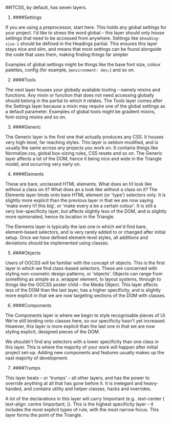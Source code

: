 ##ITCSS, by default, has seven layers.

01. ####Settings

  If you are using a preprocessor, start here. This holds any global settings for your project. I'd like to stress the word global – this layer should only house settings that need to be accessed from anywhere. Settings like `$heading-size-1` should be defined in the Headings partial. This ensures this layer stays nice and slim, and means that most settings can be found alongside the code that uses them, making finding things far simpler

  Examples of global settings might be things like the base font size, colour palettes, config (for example, `$environment: dev;`) and so on.

02. ####Tools

  The next layer houses your globally available tooling – namely mixins and functions. Any mixin or function that does not need accessing globally should belong in the partial to which it relates. The Tools layer comes after the Settings layer because a mixin may require one of the global settings as a default parameter. Examples of global tools might be gradient mixins, font-sizing mixins and so on.

03. ####Generic

  The Generic layer is the first one that actually produces any CSS. It houses very high-level, far reaching styles. This layer is seldom modified, and is usually the same across any projects you work on. It contains things like Normalize.css, global box-sizing rules, CSS resets and so on. The Generic layer affects a lot of the DOM, hence it being nice and wide in the Triangle model, and occurring very early on.

04. ####Elements

  These are bare, unclassed HTML elements. What does an h1 look like without a class on it? What does an a look like without a class on it? The Elements layer binds onto bare HTML element (or 'type') selectors only. It is slightly more explicit than the previous layer in that we are now saying 'make every h1 this big', or 'make every a be a certain colour'. It is still a very low-specificity layer, but affects slightly less of the DOM, and is slightly more opinionated, hence its location in the Triangle.

  The Elements layer is typically the last one in which we'd find bare, element-based selectors, and is very rarely added to or changed after initial setup. Once we have defined element-level styles, all additions and deviations should be implemented using classes.

05. ####Objects

  Users of OOCSS will be familiar with the concept of objects. This is the first layer in which we find class-based selectors. These are concerned with styling non-cosmetic design patterns, or 'objects'. Objects can range from something as simple as a .wrapper element, to layout systems, through to things like the OOCSS poster child – the Media Object. This layer affects less of the DOM than the last layer, has a higher specificity, and is slightly more explicit in that we are now targeting sections of the DOM with classes.

06. ####Components

  The Components layer is where we begin to style recognisable pieces of UI. We're still binding onto classes here, so our specificity hasn't yet increased. However, this layer is more explicit than the last one in that we are now styling explicit, designed pieces of the DOM.

  We shouldn't find any selectors with a lower specificity than one class in this layer. This is where the majority of your work will happen after initial project set-up. Adding new components and features usually makes up the vast majority of development.

07. ####Trumps

  This layer beats – or 'trumps' – all other layers, and has the power to override anything at all that has gone before it. It is inelegant and heavy-handed, and contains utility and helper classes, hacks and overrides.

  A lot of the declarations in this layer will carry !important (e.g. .text-center { text-align: centre !important; }). This is the highest specificity layer – it includes the most explicit types of rule, with the most narrow focus. This layer forms the point of the Triangle.
